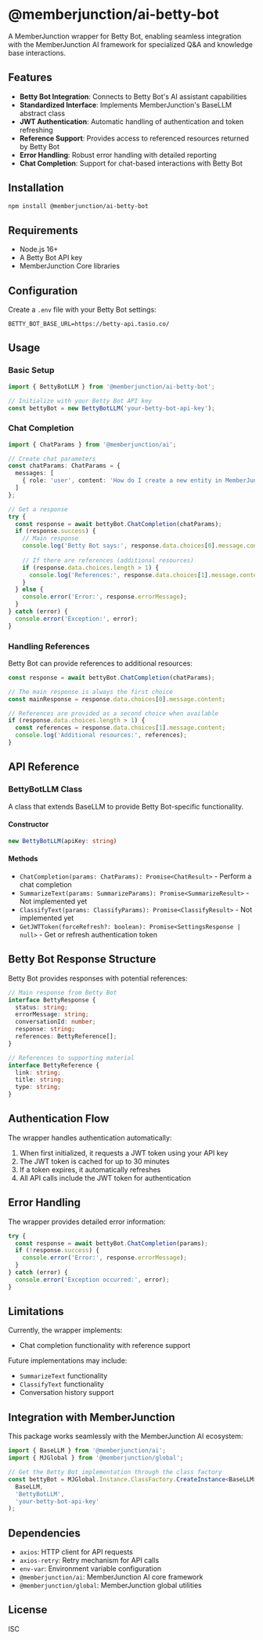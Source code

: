 # @memberjunction/ai-betty-bot

A MemberJunction wrapper for Betty Bot, enabling seamless integration with the MemberJunction AI framework for specialized Q&A and knowledge base interactions.

## Features

- **Betty Bot Integration**: Connects to Betty Bot's AI assistant capabilities
- **Standardized Interface**: Implements MemberJunction's BaseLLM abstract class
- **JWT Authentication**: Automatic handling of authentication and token refreshing
- **Reference Support**: Provides access to referenced resources returned by Betty Bot
- **Error Handling**: Robust error handling with detailed reporting
- **Chat Completion**: Support for chat-based interactions with Betty Bot

## Installation

```bash
npm install @memberjunction/ai-betty-bot
```

## Requirements

- Node.js 16+
- A Betty Bot API key
- MemberJunction Core libraries

## Configuration

Create a `.env` file with your Betty Bot settings:

```
BETTY_BOT_BASE_URL=https://betty-api.tasio.co/
```

## Usage

### Basic Setup

```typescript
import { BettyBotLLM } from '@memberjunction/ai-betty-bot';

// Initialize with your Betty Bot API key
const bettyBot = new BettyBotLLM('your-betty-bot-api-key');
```

### Chat Completion

```typescript
import { ChatParams } from '@memberjunction/ai';

// Create chat parameters
const chatParams: ChatParams = {
  messages: [
    { role: 'user', content: 'How do I create a new entity in MemberJunction?' }
  ]
};

// Get a response
try {
  const response = await bettyBot.ChatCompletion(chatParams);
  if (response.success) {
    // Main response
    console.log('Betty Bot says:', response.data.choices[0].message.content);
    
    // If there are references (additional resources)
    if (response.data.choices.length > 1) {
      console.log('References:', response.data.choices[1].message.content);
    }
  } else {
    console.error('Error:', response.errorMessage);
  }
} catch (error) {
  console.error('Exception:', error);
}
```

### Handling References

Betty Bot can provide references to additional resources:

```typescript
const response = await bettyBot.ChatCompletion(chatParams);

// The main response is always the first choice
const mainResponse = response.data.choices[0].message.content;

// References are provided as a second choice when available
if (response.data.choices.length > 1) {
  const references = response.data.choices[1].message.content;
  console.log('Additional resources:', references);
}
```

## API Reference

### BettyBotLLM Class

A class that extends BaseLLM to provide Betty Bot-specific functionality.

#### Constructor

```typescript
new BettyBotLLM(apiKey: string)
```

#### Methods

- `ChatCompletion(params: ChatParams): Promise<ChatResult>` - Perform a chat completion
- `SummarizeText(params: SummarizeParams): Promise<SummarizeResult>` - Not implemented yet
- `ClassifyText(params: ClassifyParams): Promise<ClassifyResult>` - Not implemented yet
- `GetJWTToken(forceRefresh?: boolean): Promise<SettingsResponse | null>` - Get or refresh authentication token

## Betty Bot Response Structure

Betty Bot provides responses with potential references:

```typescript
// Main response from Betty Bot
interface BettyResponse {
  status: string;
  errorMessage: string;
  conversationId: number;
  response: string;
  references: BettyReference[];
}

// References to supporting material
interface BettyReference {
  link: string;
  title: string;
  type: string;
}
```

## Authentication Flow

The wrapper handles authentication automatically:

1. When first initialized, it requests a JWT token using your API key
2. The JWT token is cached for up to 30 minutes
3. If a token expires, it automatically refreshes
4. All API calls include the JWT token for authentication

## Error Handling

The wrapper provides detailed error information:

```typescript
try {
  const response = await bettyBot.ChatCompletion(params);
  if (!response.success) {
    console.error('Error:', response.errorMessage);
  }
} catch (error) {
  console.error('Exception occurred:', error);
}
```

## Limitations

Currently, the wrapper implements:
- Chat completion functionality with reference support

Future implementations may include:
- `SummarizeText` functionality
- `ClassifyText` functionality
- Conversation history support

## Integration with MemberJunction

This package works seamlessly with the MemberJunction AI ecosystem:

```typescript
import { BaseLLM } from '@memberjunction/ai';
import { MJGlobal } from '@memberjunction/global';

// Get the Betty Bot implementation through the class factory
const bettyBot = MJGlobal.Instance.ClassFactory.CreateInstance<BaseLLM>(
  BaseLLM, 
  'BettyBotLLM',
  'your-betty-bot-api-key'
);
```

## Dependencies

- `axios`: HTTP client for API requests
- `axios-retry`: Retry mechanism for API calls
- `env-var`: Environment variable configuration
- `@memberjunction/ai`: MemberJunction AI core framework
- `@memberjunction/global`: MemberJunction global utilities

## License

ISC
